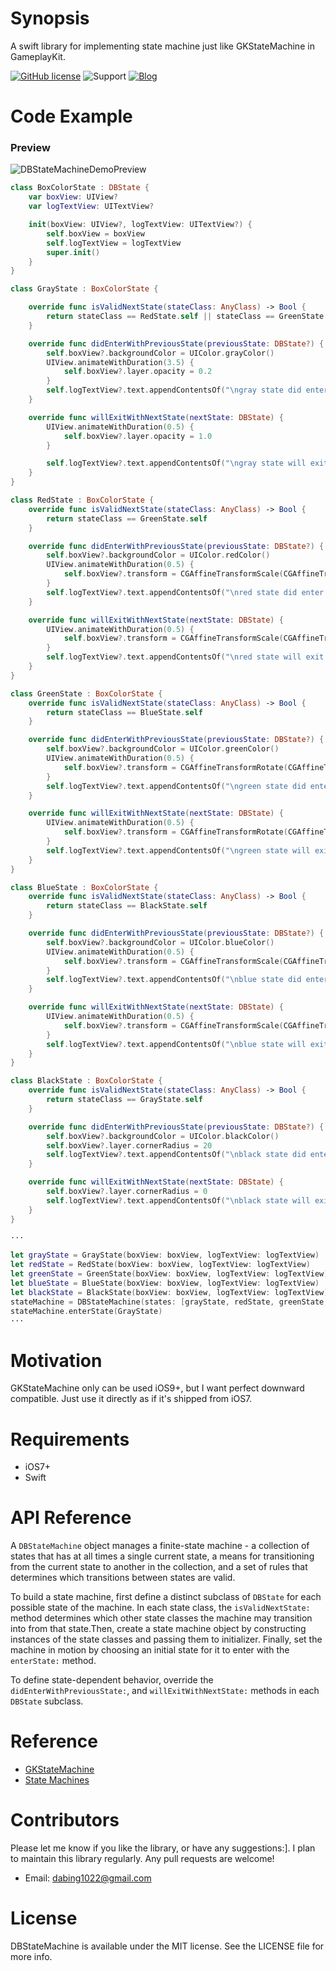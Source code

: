 # Synopsis

A swift library for implementing state machine just like GKStateMachine in GameplayKit.

[![GitHub license](https://img.shields.io/github/license/mashape/apistatus.svg)]()
![Support](https://img.shields.io/badge/support-iOS7%2B-orange.svg)
[![Blog](https://img.shields.io/badge/blog-http%3A%2F%2Fdabing1022.github.io-blue.svg)](http://dabing1022.github.io)

# Code Example

### Preview

![DBStateMachineDemoPreview](http://7u2lyz.com1.z0.glb.clouddn.com/DBStateMachine.gif)

```swift
class BoxColorState : DBState {
    var boxView: UIView?
    var logTextView: UITextView?

    init(boxView: UIView?, logTextView: UITextView?) {
        self.boxView = boxView
        self.logTextView = logTextView
        super.init()
    }
}

class GrayState : BoxColorState {

    override func isValidNextState(stateClass: AnyClass) -> Bool {
        return stateClass == RedState.self || stateClass == GreenState.self
    }

    override func didEnterWithPreviousState(previousState: DBState?) {
        self.boxView?.backgroundColor = UIColor.grayColor()
        UIView.animateWithDuration(3.5) {
            self.boxView?.layer.opacity = 0.2
        }
        self.logTextView?.text.appendContentsOf("\ngray state did enter...")
    }

    override func willExitWithNextState(nextState: DBState) {
        UIView.animateWithDuration(0.5) {
            self.boxView?.layer.opacity = 1.0
        }

        self.logTextView?.text.appendContentsOf("\ngray state will exit...")
    }
}

class RedState : BoxColorState {
    override func isValidNextState(stateClass: AnyClass) -> Bool {
        return stateClass == GreenState.self
    }

    override func didEnterWithPreviousState(previousState: DBState?) {
        self.boxView?.backgroundColor = UIColor.redColor()
        UIView.animateWithDuration(0.5) {
            self.boxView?.transform = CGAffineTransformScale(CGAffineTransformIdentity, 1.2, 1.2)
        }
        self.logTextView?.text.appendContentsOf("\nred state did enter...")
    }

    override func willExitWithNextState(nextState: DBState) {
        UIView.animateWithDuration(0.5) {
            self.boxView?.transform = CGAffineTransformScale(CGAffineTransformIdentity, 1.0, 1.0)
        }
        self.logTextView?.text.appendContentsOf("\nred state will exit...")
    }
}

class GreenState : BoxColorState {
    override func isValidNextState(stateClass: AnyClass) -> Bool {
        return stateClass == BlueState.self
    }

    override func didEnterWithPreviousState(previousState: DBState?) {
        self.boxView?.backgroundColor = UIColor.greenColor()
        UIView.animateWithDuration(0.5) {
            self.boxView?.transform = CGAffineTransformRotate(CGAffineTransformIdentity, 2.5)
        }
        self.logTextView?.text.appendContentsOf("\ngreen state did enter...")
    }

    override func willExitWithNextState(nextState: DBState) {
        UIView.animateWithDuration(0.5) {
            self.boxView?.transform = CGAffineTransformRotate(CGAffineTransformIdentity, 0)
        }
        self.logTextView?.text.appendContentsOf("\ngreen state will exit...")
    }
}

class BlueState : BoxColorState {
    override func isValidNextState(stateClass: AnyClass) -> Bool {
        return stateClass == BlackState.self
    }

    override func didEnterWithPreviousState(previousState: DBState?) {
        self.boxView?.backgroundColor = UIColor.blueColor()
        UIView.animateWithDuration(0.5) {
            self.boxView?.transform = CGAffineTransformScale(CGAffineTransformIdentity, 0.1, 0.1)
        }
        self.logTextView?.text.appendContentsOf("\nblue state did enter...")
    }

    override func willExitWithNextState(nextState: DBState) {
        UIView.animateWithDuration(0.5) {
            self.boxView?.transform = CGAffineTransformScale(CGAffineTransformIdentity, 1, 1)
        }
        self.logTextView?.text.appendContentsOf("\nblue state will exit...")
    }
}

class BlackState : BoxColorState {
    override func isValidNextState(stateClass: AnyClass) -> Bool {
        return stateClass == GrayState.self
    }

    override func didEnterWithPreviousState(previousState: DBState?) {
        self.boxView?.backgroundColor = UIColor.blackColor()
        self.boxView?.layer.cornerRadius = 20
        self.logTextView?.text.appendContentsOf("\nblack state did enter...")
    }

    override func willExitWithNextState(nextState: DBState) {
        self.boxView?.layer.cornerRadius = 0
        self.logTextView?.text.appendContentsOf("\nblack state will exit...")
    }
}

···

let grayState = GrayState(boxView: boxView, logTextView: logTextView)
let redState = RedState(boxView: boxView, logTextView: logTextView)
let greenState = GreenState(boxView: boxView, logTextView: logTextView)
let blueState = BlueState(boxView: boxView, logTextView: logTextView)
let blackState = BlackState(boxView: boxView, logTextView: logTextView)
stateMachine = DBStateMachine(states: [grayState, redState, greenState, blueState, blackState])
stateMachine.enterState(GrayState)
···

```

# Motivation

GKStateMachine only can be used iOS9+, but I want perfect downward compatible. Just use it directly as if it's shipped from iOS7.

# Requirements

- iOS7+
- Swift

# API Reference

A `DBStateMachine` object manages a finite-state machine - a collection of states that has at all times a single current state, a means for transitioning from the current state to another in the collection, and a set of rules that determines which transitions between states are valid.

To build a state machine, first define a distinct subclass of `DBState` for each possible state of the machine. In each state class, the `isValidNextState:` method determines which other state classes the machine may transition into from that state.Then, create a state machine object by constructing instances of the state classes and passing them to initializer. Finally, set the machine in motion by choosing an initial state for it to enter with the `enterState:` method.

To define state-dependent behavior, override the `didEnterWithPreviousState:`, and `willExitWithNextState:` methods in each `DBState` subclass.

# Reference
- [GKStateMachine](https://developer.apple.com/library/ios/documentation/GameplayKit/Reference/GKStateMachine_Class/#//apple_ref/doc/uid/TP40015208-CH1-SW5)
- [State Machines](https://developer.apple.com/library/ios/documentation/General/Conceptual/GameplayKit_Guide/StateMachine.html#//apple_ref/doc/uid/TP40015172-CH7)

# Contributors

Please let me know if you like the library, or have any suggestions:]. I plan to maintain this library regularly. Any pull requests are welcome!

- Email: dabing1022@gmail.com

# License

DBStateMachine is available under the MIT license. See the LICENSE file for more info.
